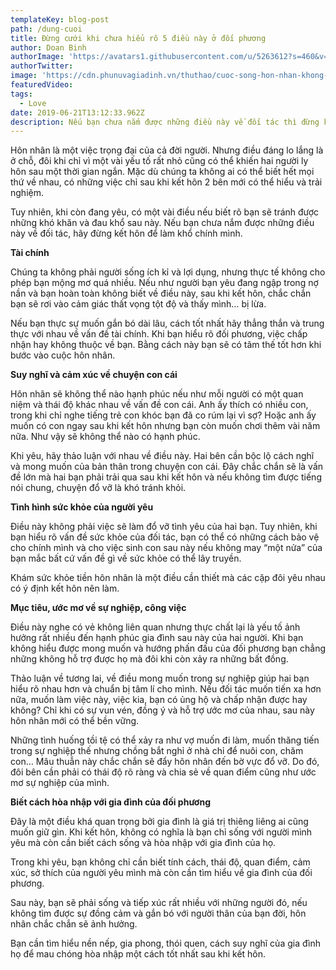 ```yaml
---
templateKey: blog-post
path: /dung-cuoi
title: Đừng cưới khi chưa hiểu rõ 5 điều này ở đối phương
author: Doan Binh
authorImage: 'https://avatars1.githubusercontent.com/u/5263612?s=460&v=4'
authorTwitter: 
image: 'https://cdn.phunuvagiadinh.vn/thuthao/cuoc-song-hon-nhan-khong-phai-mau-hong-phu-nu-biet-nhung-dieu-nay-truoc-khi-lay-chong6.jpg'
featuredVideo: 
tags:
  - Love
date: 2019-06-21T13:12:33.962Z
description: Nếu bạn chưa nắm được những điều này về đối tác thì đừng kết hôn để làm khổ chính mình.
---
```


Hôn nhân là một việc trọng đại của cả đời người. Nhưng điều đáng lo lắng là ở chỗ, đôi khi chỉ vì một vài yếu tố rất nhỏ cũng có thể khiến hai người ly hôn sau một thời gian ngắn. Mặc dù chúng ta không ai có thể biết hết mọi thứ về nhau, có những việc chỉ sau khi kết hôn 2 bên mới có thể hiểu và trải nghiệm.

Tuy nhiên, khi còn đang yêu, có một vài điều nếu biết rõ bạn sẽ tránh được những khó khăn và đau khổ sau này. Nếu bạn chưa nắm được những điều này về đối tác, hãy đừng kết hôn để làm khổ chính mình.

**Tài chính**

Chúng ta không phải người sống ích kỉ và lợi dụng, nhưng thực tế không cho phép bạn mộng mơ quá nhiều. Nếu như người bạn yêu đang ngập trong nợ nần và bạn hoàn toàn không biết về điều này, sau khi kết hôn, chắc chắn bạn sẽ rơi vào cảm giác thất vọng tột độ và thấy mình… bị lừa.

Nếu bạn thực sự muốn gắn bó dài lâu, cách tốt nhất hãy thẳng thắn và trung thực với nhau về vấn đề tài chính. Khi bạn hiểu rõ đối phương, việc chấp nhận hay không thuộc về bạn. Bằng cách này bạn sẽ có tâm thế tốt hơn khi bước vào cuộc hôn nhân.

**Suy nghĩ và cảm xúc về chuyện con cái**

Hôn nhân sẽ không thể nào hạnh phúc nếu như mỗi người có một quan niệm và thái độ khác nhau về vấn đề con cái. Anh ấy thích có nhiều con, trong khi chỉ nghe tiếng trẻ con khóc bạn đã co rúm lại vì sợ? Hoặc anh ấy muốn có con ngay sau khi kết hôn nhưng bạn còn muốn chơi thêm vài năm nữa. Như vậy sẽ không thể nào có hạnh phúc.

Khi yêu, hãy thảo luận với nhau về điều này. Hai bên cần bộc lộ cách nghĩ và mong muốn của bản thân trong chuyện con cái. Đây chắc chắn sẽ là vấn đề lớn mà hai bạn phải trải qua sau khi kết hôn và nếu không tìm được tiếng nói chung, chuyện đổ vỡ là khó tránh khỏi.

**Tình hình sức khỏe của người yêu**

Điều này không phải việc sẽ làm đổ vỡ tình yêu của hai bạn. Tuy nhiên, khi bạn hiểu rõ vấn đề sức khỏe của đối tác, bạn có thể có những cách bảo vệ cho chính mình và cho việc sinh con sau này nếu không may “một nửa” của bạn mắc bất cứ vấn đề gì về sức khỏe có thể lây truyền.

Khám sức khỏe tiền hôn nhân là một điều cần thiết mà các cặp đôi yêu nhau có ý định kết hôn nên làm.

**Mục tiêu, ước mơ về sự nghiệp, công việc**

Điều này nghe có vẻ không liên quan nhưng thực chất lại là yếu tố ảnh hưởng rất nhiều đến hạnh phúc gia đình sau này của hai người. Khi bạn không hiểu được mong muốn và hướng phấn đấu của đối phương bạn chẳng những không hỗ trợ được họ mà đôi khi còn xảy ra những bất đồng.

Thảo luận về tương lai, về điều mong muốn trong sự nghiệp giúp hai bạn hiểu rõ nhau hơn và chuẩn bị tâm lí cho mình. Nếu đối tác muốn tiến xa hơn nữa, muốn làm việc này, việc kia, bạn có ủng hộ và chấp nhận được hay không? Chỉ khi có sự vun vén, đồng ý và hỗ trợ ước mơ của nhau, sau này hôn nhân mới có thể bền vững.

Những tình huống tồi tệ có thể xảy ra như vợ muốn đi làm, muốn thăng tiến trong sự nghiệp thế nhưng chồng bắt nghỉ ở nhà chỉ để nuôi con, chăm con… Mâu thuẫn này chắc chắn sẽ đẩy hôn nhân đến bờ vực đổ vỡ. Do đó, đôi bên cần phải có thái độ rõ ràng và chia sẻ về quan điểm cũng như ước mơ sự nghiệp của mình.

**Biết cách hòa nhập với gia đình của đối phương**

Đây là một điều khá quan trọng bởi gia đình là giá trị thiêng liêng ai cũng muốn giữ gìn. Khi kết hôn, không có nghĩa là bạn chỉ sống với người mình yêu mà còn cần biết cách sống và hòa nhập với gia đình của họ.

Trong khi yêu, bạn không chỉ cần biết tính cách, thái độ, quan điểm, cảm xúc, sở thích của người yêu mình mà còn cần tìm hiểu về gia đình của đối phương.

Sau này, bạn sẽ phải sống và tiếp xúc rất nhiều với những người đó, nếu không tìm được sự đồng cảm và gắn bó với người thân của bạn đời, hôn nhân chắc chắn sẽ ảnh hưởng.

Bạn cần tìm hiểu nền nếp, gia phong, thói quen, cách suy nghĩ của gia đình họ để mau chóng hòa nhập một cách tốt nhất sau khi kết hôn.